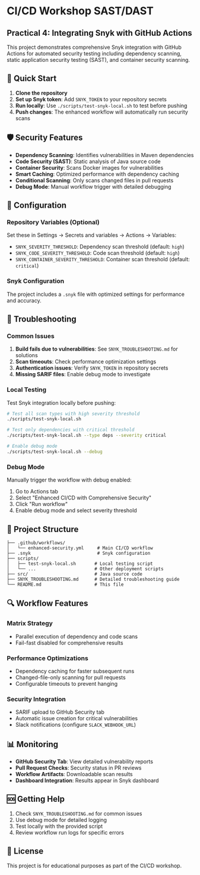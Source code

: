 # CI/CD Workshop SAST/DAST 

## Practical 4: Integrating Snyk with GitHub Actions

This project demonstrates comprehensive Snyk integration with GitHub Actions for automated security testing including dependency scanning, static application security testing (SAST), and container security scanning.

## 🚀 Quick Start

1. **Clone the repository**
2. **Set up Snyk token**: Add `SNYK_TOKEN` to your repository secrets
3. **Run locally**: Use `./scripts/test-snyk-local.sh` to test before pushing
4. **Push changes**: The enhanced workflow will automatically run security scans

## 🛡️ Security Features

- **Dependency Scanning**: Identifies vulnerabilities in Maven dependencies
- **Code Security (SAST)**: Static analysis of Java source code
- **Container Security**: Scans Docker images for vulnerabilities
- **Smart Caching**: Optimized performance with dependency caching
- **Conditional Scanning**: Only scans changed files in pull requests
- **Debug Mode**: Manual workflow trigger with detailed debugging

## 🔧 Configuration

### Repository Variables (Optional)

Set these in Settings → Secrets and variables → Actions → Variables:

- `SNYK_SEVERITY_THRESHOLD`: Dependency scan threshold (default: `high`)
- `SNYK_CODE_SEVERITY_THRESHOLD`: Code scan threshold (default: `high`)  
- `SNYK_CONTAINER_SEVERITY_THRESHOLD`: Container scan threshold (default: `critical`)

### Snyk Configuration

The project includes a `.snyk` file with optimized settings for performance and accuracy.

## 🐛 Troubleshooting

### Common Issues

1. **Build fails due to vulnerabilities**: See `SNYK_TROUBLESHOOTING.md` for solutions
2. **Scan timeouts**: Check performance optimization settings
3. **Authentication issues**: Verify `SNYK_TOKEN` in repository secrets
4. **Missing SARIF files**: Enable debug mode to investigate

### Local Testing

Test Snyk integration locally before pushing:

```bash
# Test all scan types with high severity threshold
./scripts/test-snyk-local.sh

# Test only dependencies with critical threshold
./scripts/test-snyk-local.sh --type deps --severity critical

# Enable debug mode
./scripts/test-snyk-local.sh --debug
```

### Debug Mode

Manually trigger the workflow with debug enabled:

1. Go to Actions tab
2. Select "Enhanced CI/CD with Comprehensive Security"
3. Click "Run workflow"
4. Enable debug mode and select severity threshold

## 📁 Project Structure

```
├── .github/workflows/
│   └── enhanced-security.yml     # Main CI/CD workflow
├── .snyk                         # Snyk configuration
├── scripts/
│   ├── test-snyk-local.sh       # Local testing script
│   └── ...                      # Other deployment scripts
├── src/                         # Java source code
├── SNYK_TROUBLESHOOTING.md      # Detailed troubleshooting guide
└── README.md                    # This file
```

## 🔍 Workflow Features

### Matrix Strategy
- Parallel execution of dependency and code scans
- Fail-fast disabled for comprehensive results

### Performance Optimizations
- Dependency caching for faster subsequent runs
- Changed-file-only scanning for pull requests
- Configurable timeouts to prevent hanging

### Security Integration
- SARIF upload to GitHub Security tab
- Automatic issue creation for critical vulnerabilities
- Slack notifications (configure `SLACK_WEBHOOK_URL`)

## 📊 Monitoring

- **GitHub Security Tab**: View detailed vulnerability reports
- **Pull Request Checks**: Security status in PR reviews  
- **Workflow Artifacts**: Downloadable scan results
- **Dashboard Integration**: Results appear in Snyk dashboard

## 🆘 Getting Help

1. Check `SNYK_TROUBLESHOOTING.md` for common issues
2. Use debug mode for detailed logging
3. Test locally with the provided script
4. Review workflow run logs for specific errors

## 📝 License

This project is for educational purposes as part of the CI/CD workshop.